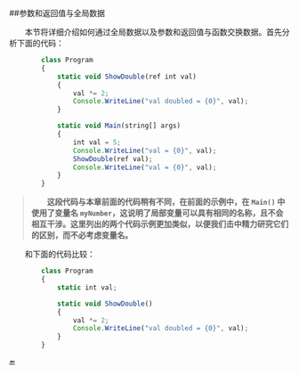 ##参数和返回值与全局数据

&emsp;&emsp;本节将详细介绍如何通过全局数据以及参数和返回值与函数交换数据。首先分析下面的代码：

```javascript
        class Program
        {
            static void ShowDouble(ref int val)
            {
                val *= 2;
                Console.WriteLine("val doubled = {0}", val);
            }

            static void Main(string[] args)
            {
                int val = 5;
                Console.WriteLine("val = {0}", val);
                ShowDouble(ref val);
                Console.WriteLine("val = {0}", val);
            }
        }
```

>&emsp;&emsp;**这段代码与本章前面的代码稍有不同，在前面的示例中，在 `Main()` 中使用了变量名 `myNumber`，这说明了局部变量可以具有相同的名称，且不会相互干涉。这里列出的两个代码示例更加类似，以便我们击中精力研究它们的区别，而不必考虑变量名。**

&emsp;&emsp;和下面的代码比较：

```javascript
        class Program
        {
            static int val;

            static void ShowDouble()
            {
                val *= 2;
                Console.WriteLine("val doubled = {0}", val);
            }
        }
```




🔚